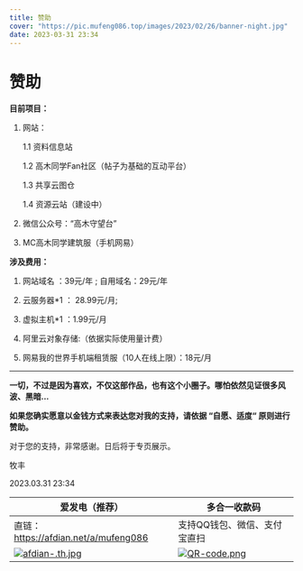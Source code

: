 ```yaml
---
title: 赞助
cover: "https://pic.mufeng086.top/images/2023/02/26/banner-night.jpg"
date: 2023-03-31 23:34
---
```


# 赞助

**目前项目：**

1. 网站：

   1.1 资料信息站

   1.2 高木同学Fan社区（帖子为基础的互动平台）

   1.3 共享云图仓

   1.4 资源云站（建设中）

2. 微信公众号：“高木守望台”
3. MC高木同学建筑服（手机网易）

**涉及费用：**

1. 网站域名 ：39元/年 ; 自用域名：29元/年

2. 云服务器*1 ： 28.99元/月;

3. 虚拟主机*1 ：1.99元/月

4. 阿里云对象存储:（依据实际使用量计费）
5. 网易我的世界手机端租赁服（10人在线上限）：18元/月

---

**一切，不过是因为喜欢，不仅这部作品，也有这个小圈子。哪怕依然见证很多风波、黑暗...**



**如果您确实愿意以金钱方式来表达您对我的支持，请依据 “自愿、适度“ 原则进行赞助。**

对于您的支持，非常感谢。日后将于专页展示。

牧丰

2023.03.31 23:34

| 爱发电（推荐）                                               | 多合一收款码                                                 |
| ------------------------------------------------------------ | ------------------------------------------------------------ |
| 直链：https://afdian.net/a/mufeng086                         | 支持QQ钱包、微信、支付宝直扫                                 |
| [![afdian-.th.jpg](https://pic.mufeng086.top/images/2023/05/01/afdian-.th.jpg)](https://pic.mufeng086.top/image/PMOf) | [![QR-code.png](https://pic.mufeng086.top/images/2023/03/19/QR-code.png)](https://pic.mufeng086.top/image/PPoK) |
